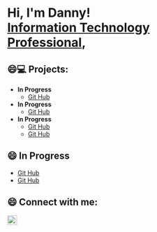 <h1>Hi, I'm Danny! <br/><a href="https://github.com/dannym877">Information Technology Professional</a>,

<h2>😄💻 Projects:</h2>

- <b>In Progress </b>
  - [Git Hub](https://github.com/dannym877)
- <b>In Progress</b>
  - [Git Hub](https://github.com/dannym877)
- <b>In Progress</b>
  - [Git Hub](https://github.com/dannym877)
  - [Git Hub](https://github.com/dannym877)
  
<h2>😄 In Progress </h2>

- [Git Hub](https://github.com/dannym877)
- [Git Hub](https://github.com/dannym877)

<h2> 😄 Connect with me:</h2>

[<img align="left" alt="JoshMadakor | LinkedIn" width="22px" src="https://cdn.jsdelivr.net/npm/simple-icons@v3/icons/linkedin.svg" />][linkedin]


[linkedin]: https://linkedin.com/in/danieljmo
